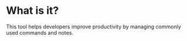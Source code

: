 # What is it?

This tool helps developers improve productivity by managing commonly used commands and notes. 